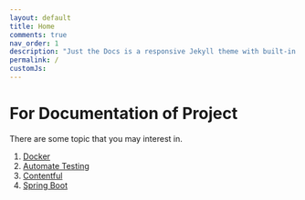 ```yaml
---
layout: default
title: Home
comments: true
nav_order: 1
description: "Just the Docs is a responsive Jekyll theme with built-in search that is easily customizable and hosted on GitHub Pages."
permalink: /
customJs: 
---
```

# For Documentation of Project

There are some topic that you may interest in.

1. [Docker](docs/docker)
2. [Automate Testing](docs/automate-testing)
3. [Contentful](docs/contentful)
4. [Spring Boot](docs/spring-boot)